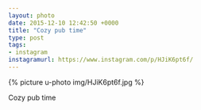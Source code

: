 ```yaml
---
layout: photo
date: 2015-12-10 12:42:50 +0000
title: "Cozy pub time"
type: post
tags:
- instagram
instagramurl: https://www.instagram.com/p/HJiK6pt6f/
---
```


{% picture u-photo img/HJiK6pt6f.jpg %}

Cozy pub time
